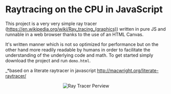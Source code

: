# Raytracing on the CPU in JavaScript
This project is a very very simple ray tracer (https://en.wikipedia.org/wiki/Ray_tracing_(graphics)) written in pure JS and runnable in a web browser thanks to the use of an HTML Canvas.

It's written manner which is not so optimized for performance but on the other hand more readily readable by humans in order to facilitate the understanding of the underlying code and math. To get started simply download the project and run `demo.html`.

_*based on a literate raytracer in javascript http://macwright.org/literate-raytracer/

<p align="center">
  <img src="https://i.ibb.co/3spt6PR/Screenshot-2018-12-01-at-01-31-43.png" alt="Ray Tracer Perview"/>
</p>
